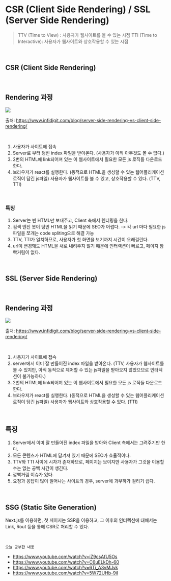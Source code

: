 # CSR (Client Side Rendering) / SSL (Server Side Rendering)

> TTV (Time to View) : 사용자가 웹사이트를 볼 수 있는 시점
> TTI (Time to Interactive): 사용자가 웹사이트와 상호작용할 수 있는 시점

<br/>

## CSR (Client Side Rendering)

<br/>

## Rendering 과정

![](https://www.infidigit.com/wp-content/webp-express/webp-images/doc-root/wp-content/uploads/2020/08/Picture2.jpg.webp)

출처: https://www.infidigit.com/blog/server-side-rendering-vs-client-side-rendering/

<br/>

1. 사용자가 사이트에 접속
2. Server로 부터 텅빈 index 파일을 받아온다. (사용자가 아직 아무것도 볼 수 없다.)
3. 2번의 HTML에 link되어져 있는 이 웹사이트에서 필요한 모든 js 로직들 다운로드한다.
4. 브라우저가 react를 실행한다. (동적으로 HTML을 생성할 수 있는 웹어플리케이션 로직이 담긴 js파일) 사용자가 웹사이트를 볼 수 있고, 상호작용할 수 있다. (TTV, TTI)

<br/>

### 특징
1. Server는 빈 HTML만 보내주고, Client 측에서 렌더링을 한다.
2. 검색 엔진 봇이 텅빈 HTML을 읽기 때문에 SEO가 어렵다. -> 각 url 마다 필요한 js파일을 쪼개는 code spliting으로 해결 가능
3. TTV, TTI가 일치하므로, 사용자가 첫 화면을 보기까지 시간이 오래걸린다.
4. url이 변경돼도 HTML을 새로 내려주지 않기 떄문에 인터렉션이 빠르고, 페이지 깜빡거림이 없다.

<br/>

## SSL (Server Side Rendering)

<br/>

## Rendering 과정

![](https://www.infidigit.com/wp-content/webp-express/webp-images/doc-root/wp-content/uploads/2020/08/Picture1.jpg.webp)

출처: https://www.infidigit.com/blog/server-side-rendering-vs-client-side-rendering/

<br/>

1. 사용자가 사이트에 접속
2. server에서 이미 잘 만들어진 index 파일을 받아온다. (TTV, 사용자가 웹사이트를 볼 수 있지만, 아직 동적으로 제어할 수 있는 js파일을 받아오지 않았으므로 인터렉션이 불가능하다.)
3. 2번의 HTML에 link되어져 있는 이 웹사이트에서 필요한 모든 js 로직들 다운로드한다.
4. 브라우저가 react를 실행한다. (동적으로 HTML을 생성할 수 있는 웹어플리케이션 로직이 담긴 js파일) 사용자가 웹사이트와 상호작용할 수 있다. (TTI)

<br/>

## 특징

1. Server에서 이미 잘 만들어진 index 파일을 받아와 Client 측에서는 그려주기만 한다.
2. 모든 콘텐츠가 HTML에 담겨져 있기 때문에 SEO가 효율적이다.
3.  TTV와 TTI 사이에 시차가 존재하므로, 페이지는 보이지만 사용자가 그것을 이용할 수는 없는 공백 시간이 생긴다.
4. 깜빡거림 이슈가 있다.
5. 요청과 응답이 많이 일어나는 사이트의 경우, server에 과부하가 걸리기 쉽다.

<br/>

## SSG (Static Site Generation)

Next.js를 이용하면, 첫 페이지는 SSR을 이용하고, 그 이후의 인터렉션에 대해서는 Link, Rout 등을 통해 CSR로 처리할 수 있다. 

<br/>

`오늘 공부한 내용`
- https://www.youtube.com/watch?v=iZ9csAfU5Os
- https://www.youtube.com/watch?v=C6uELkDh-60
- https://www.youtube.com/watch?v=6Ti_A3vMJvk
- https://www.youtube.com/watch?v=5W72UHb-9iI